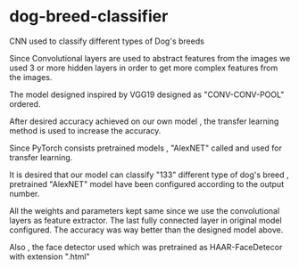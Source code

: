 # dog-breed-classifier
CNN used to classify different types of Dog's breeds

Since Convolutional layers are used to abstract features from the images we used 3 or more hidden layers in order to 
get more complex features from the images.

The model designed inspired by VGG19 designed as "CONV-CONV-POOL" ordered.

After desired accuracy achieved on our own model , the transfer learning method is used to increase the accuracy.

Since PyTorch consists pretrained models , "AlexNET" called and used for transfer learning.

It is desired that our model can classify "133" different type of dog's breed , pretrained "AlexNET" model have been 
configured according to the output number.

All the weights and parameters kept same since we use the convolutional layers as feature extractor.
The last fully connected layer in original model configured.
The accuracy was way better than the designed model above.

Also , the face detector used which was pretrained as HAAR-FaceDetecor with extension ".html"

